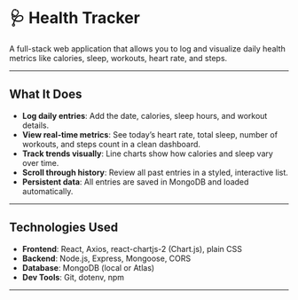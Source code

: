 # 🩺 Health Tracker

A full-stack web application that allows you to log and visualize daily health metrics like calories, sleep, workouts, heart rate, and steps.

---

## What It Does

- **Log daily entries**: Add the date, calories, sleep hours, and workout details.
- **View real-time metrics**: See today’s heart rate, total sleep, number of workouts, and steps count in a clean dashboard.
- **Track trends visually**: Line charts show how calories and sleep vary over time.
- **Scroll through history**: Review all past entries in a styled, interactive list.
- **Persistent data**: All entries are saved in MongoDB and loaded automatically.

---

## Technologies Used

- **Frontend**: React, Axios, react-chartjs-2 (Chart.js), plain CSS  
- **Backend**: Node.js, Express, Mongoose, CORS  
- **Database**: MongoDB (local or Atlas)  
- **Dev Tools**: Git, dotenv, npm  

---

